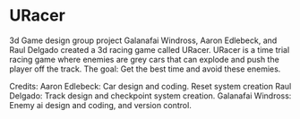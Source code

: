 # URacer
3d Game design group project
Galanafai Windross, Aaron Edlebeck, and Raul Delgado created a 3d racing game called URacer.
URacer is a time trial racing game where enemies are grey cars that can explode and push the player off the track.
The goal: Get the best time and avoid these enemies.

Credits:
Aaron Edlebeck: Car design and coding. Reset system creation
Raul Delgado: Track design and checkpoint system creation.
Galanafai Windross: Enemy ai design and coding, and version control.
 

